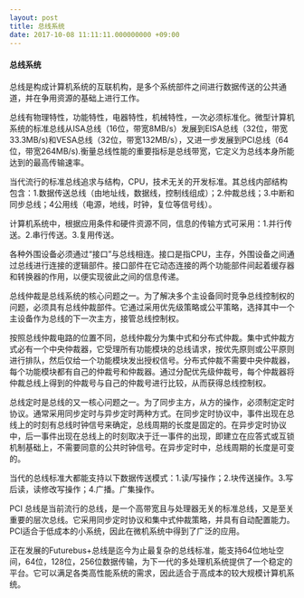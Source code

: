 ```yaml
---
layout: post
title: 总线系统
date: 2017-10-08 11:11:11.000000000 +09:00
---
```

#### 总线系统

总线是构成计算机系统的互联机构，是多个系统部件之间进行数据传送的公共通道，并在争用资源的基础上进行工作。

总线有物理特性，功能特性，电器特性，机械特性，一次必须标准化。微型计算机系统的标准总线从ISA总线（16位，带宽8MB/s）发展到EISA总线（32位，带宽33.3MB/s)和VESA总线（32位，带宽132MB/s），又进一步发展到PCI总线（64位，带宽264MB/s).衡量总线性能的重要指标是总线带宽，它定义为总线本身所能达到的最高传输速率。

当代流行的标准总线追求与结构，CPU，技术无关的开发标准。其总线内部结构包含：1.数据传送总线（由地址线，数据线，控制线组成）；2.仲裁总线；3.中断和同步总线；4公用线（电源，地线，时钟，复位等信号线）。

计算机系统中，根据应用条件和硬件资源不同，信息的传输方式可采用：1.并行传送。2.串行传送。3.复用传送。

各种外围设备必须通过“接口”与总线相连。接口是指CPU，主存，外围设备之间通过总线进行连接的逻辑部件。接口部件在它动态连接的两个功能部件间起着缓存器和转换器的作用，以便实现彼此之间的信息传递。

总线仲裁是总线系统的核心问题之一。为了解决多个主设备同时竞争总线控制权的问题，必须具有总线仲裁部件。它通过采用优先级策略或公平策略，选择其中一个主设备作为总线的下一次主方，接管总线控制权。

按照总线仲裁电路的位置不同，总线仲裁分为集中式和分布式仲裁。集中式仲裁方式必有一个中央仲裁器，它受理所有功能模块的总线请求，按优先原则或公平原则进行排队，然后仅给一个功能模块发出授权信号。分布式仲裁不需要中央仲裁器，每个功能模块都有自己的仲裁号和仲裁器。通过分配优先级仲裁号，每个仲裁器将仲裁总线上得到的仲裁号与自己的仲裁号进行比较，从而获得总线控制权。

总线定时是总线的又一核心问题之一。为了同步主方，从方的操作，必须制定定时协议。通常采用同步定时与异步定时两种方式。在同步定时协议中，事件出现在总线上的时刻有总线时钟信号来确定，总线周期的长度是固定的。在异步定时协议中，后一事件出现在总线上的时刻取决于迁一事件的出现，即建立在应答式或互锁机制基础上，不需要同意的公共时钟信号。在异步定时中，总线周期的长度是可变的。

当代的总线标准大都能支持以下数据传送模式：1.读/写操作；2.块传送操作。3.写后读，读修改写操作；4.广播。广集操作。

PCI 总线是当前流行的总线，是一个高带宽且与处理器无关的标准总线，又是至关重要的层次总线。它采用同步定时协议和集中式仲裁策略，并具有自动配置能力。PCI适合于低成本的小系统，因此在微机系统中得到了广泛的应用。

正在发展的Futurebus+总线是迄今为止最复杂的总线标准，能支持64位地址空间，64位，128位，256位数据传输，为下一代的多处理机系统提供了一个稳定的平台。它可以满足各类高性能系统的需求，因此适合于高成本的较大规模计算机系统。

























